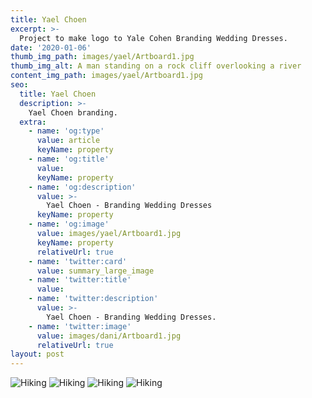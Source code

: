 ```yaml
---
title: Yael Choen 
excerpt: >-
  Project to make logo to Yale Cohen Branding Wedding Dresses. 
date: '2020-01-06'
thumb_img_path: images/yael/Artboard1.jpg
thumb_img_alt: A man standing on a rock cliff overlooking a river
content_img_path: images/yael/Artboard1.jpg
seo:
  title: Yael Choen 
  description: >-
    Yael Choen branding.
  extra:
    - name: 'og:type'
      value: article
      keyName: property
    - name: 'og:title'
      value: 
      keyName: property
    - name: 'og:description'
      value: >-
        Yael Choen - Branding Wedding Dresses
      keyName: property
    - name: 'og:image'
      value: images/yael/Artboard1.jpg
      keyName: property
      relativeUrl: true
    - name: 'twitter:card'
      value: summary_large_image
    - name: 'twitter:title'
      value: 
    - name: 'twitter:description'
      value: >-
        Yael Choen - Branding Wedding Dresses.
    - name: 'twitter:image'
      value: images/dani/Artboard1.jpg
      relativeUrl: true
layout: post
---
```


![Hiking](/images/yael/Artboard1.jpg)
![Hiking](/images/yael/Artboard2.jpg)
![Hiking](/images/yael/Artboard3.jpg)
![Hiking](/images/yael/Artboard4.jpg)
